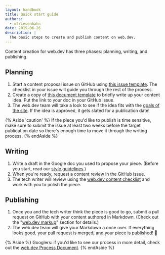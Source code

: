 ```yaml
---
layout: handbook
title: Quick start guide
authors:
  - mfriesenhahn
date: 2019-06-26
description: |
  The basic steps to create and publish content on web.dev.
---
```


Content creation for web.dev has three phases: planning, writing, and publishing.

## Planning
1. Start a content proposal issue on GitHub using [this issue template](https://github.com/GoogleChrome/web.dev/issues/new?assignees=&labels=content+request&template=content_request.md&title=). The checklist in your issue will guide you through the rest of the process.
1. Create a copy of [this document template](/google-doc) to briefly write up your content idea. Put the link to your doc in your GitHub issue.
1. The web.dev team will take a look to see if the idea fits with the [goals of the site](/about). If the idea is approved, it gets slated for a publication date!

{% Aside 'caution' %}
If the piece you'd like to publish is time sensitive, make sure to submit the issue at least two weeks before the target publication date so there's enough time to move it through the writing process.
{% endAside %}

## Writing
1. Write a draft in the Google doc you used to propose your piece. (Before you start, read our [style guidelines](/style).)
1. When you're ready, request a content review in the GitHub issue.
1. The tech writer will review using the [web.dev content checklist](/content-checklist) and work with you to polish the piece.

## Publishing
1. Once you and the tech writer think the piece is good to go, submit a pull request on GitHub with your content authored in Markdown. (Check out the "[web.dev markup](/sandbox/#web.dev-markup)" section for details.)
1. The web.dev team will give your Markdown a once over. If everything looks good, your pull request is merged, and your piece is published! 🎉

{% Aside %}
Googlers: if you'd like to see our process in more detail, check out the [web.dev Process Document](https://docs.google.com/document/d/1Vxgrgxtz4OeJcrYJF5lpK9bVhTcGpXOXeeL4GZCV8KY).
{% endAside %}
